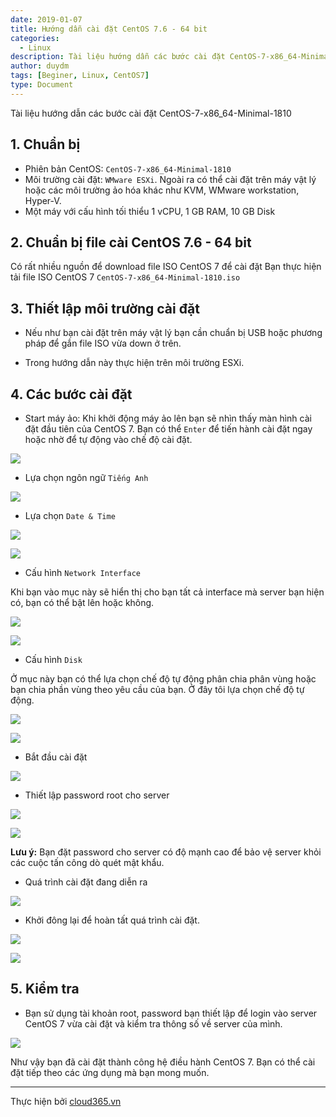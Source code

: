 ```yaml
---
date: 2019-01-07
title: Hướng dẫn cài đặt CentOS 7.6 - 64 bit
categories:
  - Linux
description: Tài liệu hướng dẫn các bước cài đặt CentOS-7-x86_64-Minimal-1810
author: duydm
tags: [Beginer, Linux, CentOS7]
type: Document
---
```


Tài liệu hướng dẫn các bước cài đặt CentOS-7-x86_64-Minimal-1810<br>
## 1. Chuẩn bị

- Phiên bản CentOS: `CentOS-7-x86_64-Minimal-1810`
- Môi trường cài đặt: `WMware ESXi`. Ngoài ra có thể cài đặt trên máy vật lý hoặc các môi trường ảo hóa khác như KVM, WMware workstation, Hyper-V.
- Một máy với cấu hình tối thiểu 1 vCPU, 1 GB RAM, 10 GB Disk

## 2. Chuẩn bị file cài CentOS 7.6 - 64 bit

Có rất nhiều nguồn để download file ISO CentOS 7 để cài đặt Bạn thực hiện tải file ISO CentOS 7 `CentOS-7-x86_64-Minimal-1810.iso`

## 3. Thiết lập môi trường cài đặt

- Nếu như bạn cài đặt trên máy vật lý bạn cần chuẩn bị USB hoặc phương pháp để gắn file ISO vừa down ở trên.

- Trong hướng dẫn này thực hiện trên môi trường ESXi.

## 4. Các bước cài đặt

+ Start máy ảo: Khi khởi động máy ảo lên bạn sẽ nhìn thấy màn hình cài đặt đầu tiên của CentOS 7. Bạn có thể `Enter` để tiến hành cài đặt ngay hoặc nhờ để tự động vào chế độ cài đặt.

![](/images/img-caidat-centos7/Screenshot_728.png)

+ Lựa chọn ngôn ngữ `Tiếng Anh`

![](/images/img-caidat-centos7/Screenshot_729.png)

+ Lựa chọn `Date & Time`

![](/images/img-caidat-centos7/Screenshot_730.png)

![](/images/img-caidat-centos7/Screenshot_731.png)

+ Cấu hình `Network Interface`

Khi bạn vào mục này sẽ hiển thị cho bạn tất cả interface mà server bạn hiện có, bạn có thể bật lên hoặc không.

![](/images/img-caidat-centos7/Screenshot_732.png)

![](/images/img-caidat-centos7/Screenshot_733.png)

+ Cấu hình `Disk`

Ở mục này bạn có thể lựa chọn chế độ tự động phân chia phân vùng hoặc bạn chia phần vùng theo yêu cầu của bạn. Ở đây tôi lựa chọn chế độ tự động.

![](/images/img-caidat-centos7/Screenshot_734.png)

![](/images/img-caidat-centos7/Screenshot_735.png)

+ Bắt đầu cài đặt

![](/images/img-caidat-centos7/Screenshot_736.png)

+ Thiết lập password root cho server

![](/images/img-caidat-centos7/Screenshot_737.png)

![](/images/img-caidat-centos7/Screenshot_738.png)

**Lưu ý:** Bạn đặt password cho server có độ mạnh cao để bảo vệ server khỏi các cuộc tấn công dò quét mật khẩu.

+ Quá trình cài đặt đang diễn ra

![](/images/img-caidat-centos7/Screenshot_739.png)

+ Khởi đông lại để hoàn tất quá trình cài đặt.

![](/images/img-caidat-centos7/Screenshot_740.png)

![](/images/img-caidat-centos7/Screenshot_741.png)

## 5. Kiểm tra

+ Bạn sử dụng tài khoản root, password bạn thiết lập để login vào server CentOS 7 vừa cài đặt và kiểm tra thông số về server của mình.

![](/images/img-caidat-centos7/Screenshot_742.png)

Như vậy bạn đã cài đặt thành công hệ điều hành CentOS 7. Bạn có thể cài đặt tiếp theo các ứng dụng mà bạn mong muốn.

---
Thực hiện bởi [cloud365.vn](https://cloud365.vn/)
